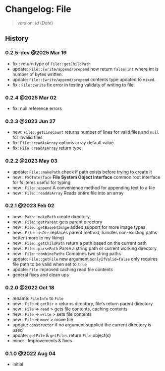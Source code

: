 # Changelog: File

> version: $Id$ ($Date$)

## History

### 0.2.5-dev @2025 Mar 19

 - fix   : return type of `File::getChildPath`
 - update: `File::{write/append/prepend` now return `false|int` where int is number of bytes written.
 - update: `File::{write/append/prepend` contents type updated to `mixed`.
 - fix   : `File::write` fix error in testing validaty of writing to file.

### 0.2.4 @2025 Mar 02

 - fix: null reference errors

### 0.2.3 @2023 Jun 27

 - new: `File::getLineCount` returns number of lines for valid files and `null` for invalid files
 - fix: `File::readAsArray` options array default value
 - fix: `File::readAsArray` return type

### 0.2.2 @2023 May 03

 - update: `File::makePath` check if path exists before trying to create it
 - new   : `FSOInterface` **File System Object Interface** common root interface for fs items useful for typing
 - new   : `File::append` A convenience method for appending text to a file
 - new   : `File::readAsArray` Reads entire file into an array

### 0.2.1 @2023 Feb 02

 - new   : `Path::makePath` create directory
 - new   : `File::getParent` gets parent directory
 - new   : `File::getBase64Image` added support for more image types
 - new   : `File::isDir` replaces parent method, handles non-existing paths better (more to my liking)
 - new   : `File::getChildPath` return a path based on the current path
 - new   : `File::parsePath` Parse a string path or current working directory
 - new   : `File::combinePaths` Combines two string paths
 - update: `File::getFile` new argument `$onlyIfValid=false` only requires file path to be valid when set to `true`
 - update: `File` improved caching read file contents
 - general fixes and clean ups

### 0.2.0 @2022 Oct 18

 - rename: `FileInfo` to `File`
 - new   : `File` => `getDir` > returns directory, file's return parent directory
 - new   : `File` => `read` > gets file contents, caching contents
 - new   : `File` => `write` > sets file contents
 - new   : `File` => `move` > move file
 - update: `constructor` if no argument supplied the current directory is used
 - update: `getFile` & `getFiles` return `File` object(s)
 - minor : Improvements & fixes

### 0.1.0 @2022 Aug 04

 - initial

